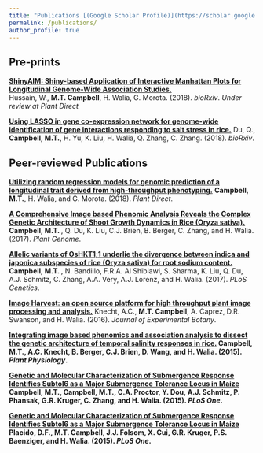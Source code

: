 ```yaml
---
title: "Publications [(Google Scholar Profile)](https://scholar.google.com/citations?user=vwawLWcAAAAJ&hl=en)"
permalink: /publications/
author_profile: true
---
```


## Pre-prints

<b>[ShinyAIM: Shiny-based Application of Interactive Manhattan Plots for Longitudinal Genome-Wide Association Studies.](/_publications/2018-8-1-ShinyAIM.md)</b> <br> Hussain, W., <b>M.T. Campbell</b>, H. Walia, G. Morota. (2018). <i>bioRxiv</i>. 
  <i>Under review at Plant Direct</i>
  
<b>[Using LASSO in gene co-expression network for genome-wide identification of gene interactions responding to salt stress in rice.](/_publications/2018-6-29-Using-LASSO-in-gene-co-expression.md)</b> Du, Q., <b>Campbell, M.T.</b>, H. Yu, K. Liu, H. Walia, Q. Zhang, C. Zhang. (2018). <i>bioRxiv</i>. 

## Peer-reviewed Publications

<b>[Utilizing random regression models for genomic prediction of a longitudinal trait derived from high-throughput phenotyping.](/publications/2018-05-11-Utilizing-random-regression-models-for-genomic-prediction-of-a-longitudinal-trait-derived-from-high-throughput-phenotyping.md)</b> <b>Campbell, M.T.</b>, H. Walia, and G. Morota. (2018). <i>Plant Direct</i>. 

<b>[A Comprehensive Image based Phenomic Analysis Reveals the Complex Genetic Architecture of Shoot Growth Dynamics in Rice (Oryza sativa).](/_publications/2017-06-27-A-Comprehensive-Image-based-Phenomic-Analysis-Reveals-the-Complex-Genetic-Architecture-of-Shoot-Growth-Dynamics-in-Rice.md)</b> <b>Campbell, M.T. </b>, Q. Du, K. Liu, C.J. Brien, B. Berger, C. Zhang, and H. Walia. (2017). <i>Plant Genome</i>.

<b>[Allelic variants of OsHKT1;1 underlie the divergence between indica and japonica subspecies of rice (Oryza sativa) for root sodium content.](/_publications/2017-06-05-Allelic-variants-of-OsHKT11-underlie-the-divergence-between-indica-and-japonica-subspecies-of-rice-for-root-sodium-content.md)</b> <b>Campbell, M.T. </b>, N. Bandillo, F.R.A. Al Shiblawi, S. Sharma, K. Liu, Q. Du, A.J. Schmitz, C. Zhang, A.A. Very, A.J. Lorenz, and H. Walia. (2017). <i>PLoS Genetics</i>.

<b>[Image Harvest: an open source platform for high throughput plant image processing and analysis.](/_publications/2016-04-13-Image-Harvest-an-open-source-platform-for-high-throughput-plant-image-processing-and-analysis.md)</b> Knecht, A.C., <b>M.T. Campbell</b>, A. Caprez, D.R. Swanson, and H. Walia. (2016). <i>Journal of Experimental Botany</i>.

<b>[Integrating image based phenomics and association analysis to dissect the genetic architecture of temporal salinity responses in rice.](/_publications/2015-08-01-Integrating-image-based-phenomics-and-association-analysis-to-dissect-the-genetic-architecture-of-temporal-salinity-responses-in-rice.md) <b>Campbell, M.T.</b>, A.C. Knecht, B. Berger, C.J. Brien, D. Wang, and H. Walia. (2015). <i>Plant Physiology</i>.
  
<b>[Genetic and Molecular Characterization of Submergence Response Identifies Subtol6 as a Major Submergence Tolerance Locus in Maize](/_publications/2015-03-25-Genetic-and-Molecular-Characterization-of-Submergence-Response-Identifies-Subtol6-as-a-Major-Submergence-Tolerance-Locus-in-Maize.md) <b>Campbell, M.T.</b>, Campbell, M.T., C.A. Proctor, Y. Dou, A.J. Schmitz, P. Phansak, G.R. Kruger, C. Zhang, and H. Walia. (2015). <i>PLoS One</i>.
  
<b>[Genetic and Molecular Characterization of Submergence Response Identifies Subtol6 as a Major Submergence Tolerance Locus in Maize](/_publications/2013-10-01-Introgression-of-novel-traits-from-a-wild-wheat-relative-improves-drought-adaptation-in-wheat.md) Placido, D.F., <b>M.T. Campbell</b>, J.J. Folsom, X. Cui, G.R. Kruger, P.S. Baenziger, and H. Walia. (2015). <i>PLoS One</i>.
